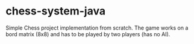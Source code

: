 # chess-system-java

Simple Chess project implementation from scratch.  The game works on a bord matrix (8x8) and has to be played by two players (has no AI). 
